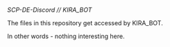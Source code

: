 _SCP-DE-Discord // KIRA_BOT_

The files in this repository get accessed by KIRA_BOT.

In other words - nothing interesting here.

